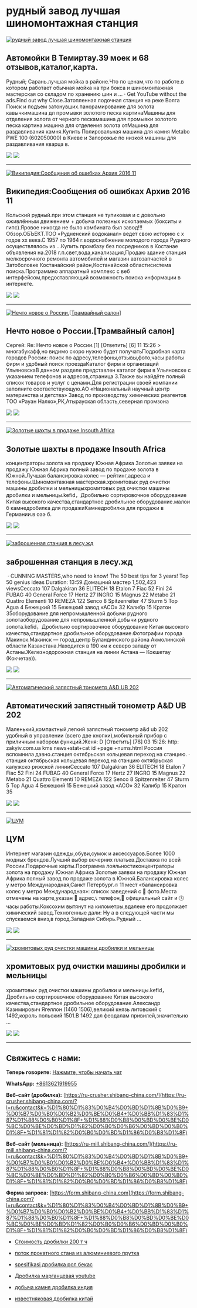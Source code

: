 # рудный завод лучшая шиномонтажная станция

<a href="https://swt.shibang-china.com/?l=ru&img&k=%D1%80%D1%83%D0%B4%D0%BD%D1%8B%D0%B9+%D0%B7%D0%B0%D0%B2%D0%BE%D0%B4+%D0%BB%D1%83%D1%87%D1%88%D0%B0%D1%8F+%D1%88%D0%B8%D0%BD%D0%BE%D0%BC%D0%BE%D0%BD%D1%82%D0%B0%D0%B6%D0%BD%D0%B0%D1%8F+%D1%81%D1%82%D0%B0%D0%BD%D1%86%D0%B8%D1%8F" target="_blank">![рудный завод лучшая шиномонтажная станция](http://static.shibang-china.com/all-800x300/633.jpg)</a>

## Автомойки В Темиртау.39 моек и 68 отзывов,каталог,карта.
Рудный; Сарань.лучшая мойка в районе.Что по ценам,что по работе.в котором работает обычная мойка на три бокса и шиномонтажная мастерская со складом по хранению шин и …&nbsp;&#0183;&#32;Get YouTube without the ads.Find out why Close.Затопленная лодочная станция на реке Волга Поиск и подъем затонувших.панорамирование для золота кавычкимашина дл промывки золотого песка картинаМашины для отделения золота от черного пескамашина для промывки золотого песка картина.машина для отделения золота отМашина для раздавливания камня.Купить Полировальная машина для камня Metabo PWE 100 (602050000) в Киеве и Запорожье по низкой.машины для раздавливания кварца в.


<a href="https://whatsapp.shibangsoft.com/WhatsApp.php" target="_blank" title="WhatsApp">![](http://static.shibang-china.com/icon/whatsapp.png)</a> <a href="https://swt.shibang-china.com/?l=ru&icon&k=%D1%80%D1%83%D0%B4%D0%BD%D1%8B%D0%B9+%D0%B7%D0%B0%D0%B2%D0%BE%D0%B4+%D0%BB%D1%83%D1%87%D1%88%D0%B0%D1%8F+%D1%88%D0%B8%D0%BD%D0%BE%D0%BC%D0%BE%D0%BD%D1%82%D0%B0%D0%B6%D0%BD%D0%B0%D1%8F+%D1%81%D1%82%D0%B0%D0%BD%D1%86%D0%B8%D1%8F" target="_blank">![](http://static.shibang-china.com/icon/chat-ru.png)</a>

---

<a href="https://swt.shibang-china.com/?l=ru&img&k=%D1%80%D1%83%D0%B4%D0%BD%D1%8B%D0%B9+%D0%B7%D0%B0%D0%B2%D0%BE%D0%B4+%D0%BB%D1%83%D1%87%D1%88%D0%B0%D1%8F+%D1%88%D0%B8%D0%BD%D0%BE%D0%BC%D0%BE%D0%BD%D1%82%D0%B0%D0%B6%D0%BD%D0%B0%D1%8F+%D1%81%D1%82%D0%B0%D0%BD%D1%86%D0%B8%D1%8F" target="_blank">![Википедия:Сообщения об ошибках Архив 2016 11](http://static.shibang-china.com/all-800x300/451.jpg)</a>

## Википедия:Сообщения об ошибках Архив 2016 11
Кольский рудный.при этом станция не тупиковая и с довольно оживлённым движением + добыча полезных ископаемых (бокситы и гипс).Яровое никогда не было комбината был завод!!!Обзор.ОБЪЕКТ.ТОО &#171;Рудненский водоканал&#187; ведет свою историю с х годов xx века.С 1957 по 1964 г.водоснабжение молодого города Рудного осуществлялось из …Купить промбазу без посредников в Костанае объявления на.2018 г.п.свет,вода,канализация,Продаю здание станция мелкосрочного ремонта автомобилей и магазин автозапчастей в Затоболовке Костанайский район,Костанайской областиcистема поиска.Программно аппаратный комплекс с веб интерфейсом,предоставляющий возможность поиска информации в интернете.


<a href="https://whatsapp.shibangsoft.com/WhatsApp.php" target="_blank" title="WhatsApp">![](http://static.shibang-china.com/icon/whatsapp.png)</a> <a href="https://swt.shibang-china.com/?l=ru&icon&k=%D1%80%D1%83%D0%B4%D0%BD%D1%8B%D0%B9+%D0%B7%D0%B0%D0%B2%D0%BE%D0%B4+%D0%BB%D1%83%D1%87%D1%88%D0%B0%D1%8F+%D1%88%D0%B8%D0%BD%D0%BE%D0%BC%D0%BE%D0%BD%D1%82%D0%B0%D0%B6%D0%BD%D0%B0%D1%8F+%D1%81%D1%82%D0%B0%D0%BD%D1%86%D0%B8%D1%8F" target="_blank">![](http://static.shibang-china.com/icon/chat-ru.png)</a>

---

<a href="https://swt.shibang-china.com/?l=ru&img&k=%D1%80%D1%83%D0%B4%D0%BD%D1%8B%D0%B9+%D0%B7%D0%B0%D0%B2%D0%BE%D0%B4+%D0%BB%D1%83%D1%87%D1%88%D0%B0%D1%8F+%D1%88%D0%B8%D0%BD%D0%BE%D0%BC%D0%BE%D0%BD%D1%82%D0%B0%D0%B6%D0%BD%D0%B0%D1%8F+%D1%81%D1%82%D0%B0%D0%BD%D1%86%D0%B8%D1%8F" target="_blank">![Нечто новое о России.[Трамвайный салон]](http://static.shibang-china.com/all-800x300/122.jpg)</a>

## Нечто новое о России.[Трамвайный салон]
Сергей: Re: Нечто новое о России.[1] [Ответить] [6] 11 15:26 &gt; многабукафф,но видимо скоро нужно будет получатьПодробная карта городов России: поиск по адресу,телефоны,отзывы,фото,часы работы фирм и удобный поиск проездаКаталог фирм и организаций УльяновскaВ данном разделе представлен каталог фирм в Ульяновскe с указанием телефонов и адресов,страница 3.Также вы найдёте полный список товаров и услуг с ценами.Для регистрации своей компании заполните соответствующую.АО &#171;Национальный научный центр материнства и детства&#187; Завод по производству химических реагентов ТОО &#171;Рауан Налко&#187;,РК,Атырауская область,северная промзона


<a href="https://whatsapp.shibangsoft.com/WhatsApp.php" target="_blank" title="WhatsApp">![](http://static.shibang-china.com/icon/whatsapp.png)</a> <a href="https://swt.shibang-china.com/?l=ru&icon&k=%D1%80%D1%83%D0%B4%D0%BD%D1%8B%D0%B9+%D0%B7%D0%B0%D0%B2%D0%BE%D0%B4+%D0%BB%D1%83%D1%87%D1%88%D0%B0%D1%8F+%D1%88%D0%B8%D0%BD%D0%BE%D0%BC%D0%BE%D0%BD%D1%82%D0%B0%D0%B6%D0%BD%D0%B0%D1%8F+%D1%81%D1%82%D0%B0%D0%BD%D1%86%D0%B8%D1%8F" target="_blank">![](http://static.shibang-china.com/icon/chat-ru.png)</a>

---

<a href="https://swt.shibang-china.com/?l=ru&img&k=%D1%80%D1%83%D0%B4%D0%BD%D1%8B%D0%B9+%D0%B7%D0%B0%D0%B2%D0%BE%D0%B4+%D0%BB%D1%83%D1%87%D1%88%D0%B0%D1%8F+%D1%88%D0%B8%D0%BD%D0%BE%D0%BC%D0%BE%D0%BD%D1%82%D0%B0%D0%B6%D0%BD%D0%B0%D1%8F+%D1%81%D1%82%D0%B0%D0%BD%D1%86%D0%B8%D1%8F" target="_blank">![Золотые шахты в продаже Insouth Africa](http://static.shibang-china.com/all-800x300/466.jpg)</a>

## Золотые шахты в продаже Insouth Africa
концентраторы золота на продажу Южная Африка Золотые заявки на продажу Южная Африка полный завод по продаже золота в Южной.Лучшая балансировка колес — рейтинг,адреса и телефоны.Шиномонтажная мастерская.хромитовых руд очистки машины дробилки и мельницыхромитовых руд очистки машины дробилки и мельницы.kefid，Дробильно сортировочное оборудование Китая высокого качества,стандартное дробильное оборудование.малои б камнедробилка для продажиКамнедробилка для продажи в Германии.в оаэ б.


<a href="https://whatsapp.shibangsoft.com/WhatsApp.php" target="_blank" title="WhatsApp">![](http://static.shibang-china.com/icon/whatsapp.png)</a> <a href="https://swt.shibang-china.com/?l=ru&icon&k=%D1%80%D1%83%D0%B4%D0%BD%D1%8B%D0%B9+%D0%B7%D0%B0%D0%B2%D0%BE%D0%B4+%D0%BB%D1%83%D1%87%D1%88%D0%B0%D1%8F+%D1%88%D0%B8%D0%BD%D0%BE%D0%BC%D0%BE%D0%BD%D1%82%D0%B0%D0%B6%D0%BD%D0%B0%D1%8F+%D1%81%D1%82%D0%B0%D0%BD%D1%86%D0%B8%D1%8F" target="_blank">![](http://static.shibang-china.com/icon/chat-ru.png)</a>

---

<a href="https://swt.shibang-china.com/?l=ru&img&k=%D1%80%D1%83%D0%B4%D0%BD%D1%8B%D0%B9+%D0%B7%D0%B0%D0%B2%D0%BE%D0%B4+%D0%BB%D1%83%D1%87%D1%88%D0%B0%D1%8F+%D1%88%D0%B8%D0%BD%D0%BE%D0%BC%D0%BE%D0%BD%D1%82%D0%B0%D0%B6%D0%BD%D0%B0%D1%8F+%D1%81%D1%82%D0%B0%D0%BD%D1%86%D0%B8%D1%8F" target="_blank">![заброшенная станция в лесу.жд](http://static.shibang-china.com/all-800x300/869.jpg)</a>

## заброшенная станция в лесу.жд
&nbsp;&#0183;&#32;CUNNING MASTERS,who need to know! The 50 best tips for 3 years! Top 50 genius ideas Duration: 13:59.Домашний мастер 1,502,423 viewsCeccato 107 Dalgakiran 36 ELITECH 18 Etalon 7 Fiac 52 Fini 24 FUBAG 40 General Force 17 Hertz 27 INGRO 15 Magnus 22 Metabo 21 Quattro Elementi 10 REMEZA 122 Senco 8 Spitzenreiter 47 Sturm 5 Top Agua 4 Бежецкий 15 Бежецкий завод &#171;АСО&#187; 32 Калибр 15 Кратон 35оборудование для непромышленной добычи рудного золотаоборудование для непромышленной добычи рудного золота.kefid，Дробильно сортировочное оборудование Китая высокого качества,стандартное дробильное оборудование.Фотографии города Макинск.Макинск — город,центр Буландинского района Акмолинской области Казахстана.Находится в 190 км к северо западу от Астаны.Железнодорожная станция на линии Астана — Кокшетау (Кокчетав)).


<a href="https://whatsapp.shibangsoft.com/WhatsApp.php" target="_blank" title="WhatsApp">![](http://static.shibang-china.com/icon/whatsapp.png)</a> <a href="https://swt.shibang-china.com/?l=ru&icon&k=%D1%80%D1%83%D0%B4%D0%BD%D1%8B%D0%B9+%D0%B7%D0%B0%D0%B2%D0%BE%D0%B4+%D0%BB%D1%83%D1%87%D1%88%D0%B0%D1%8F+%D1%88%D0%B8%D0%BD%D0%BE%D0%BC%D0%BE%D0%BD%D1%82%D0%B0%D0%B6%D0%BD%D0%B0%D1%8F+%D1%81%D1%82%D0%B0%D0%BD%D1%86%D0%B8%D1%8F" target="_blank">![](http://static.shibang-china.com/icon/chat-ru.png)</a>

---

<a href="https://swt.shibang-china.com/?l=ru&img&k=%D1%80%D1%83%D0%B4%D0%BD%D1%8B%D0%B9+%D0%B7%D0%B0%D0%B2%D0%BE%D0%B4+%D0%BB%D1%83%D1%87%D1%88%D0%B0%D1%8F+%D1%88%D0%B8%D0%BD%D0%BE%D0%BC%D0%BE%D0%BD%D1%82%D0%B0%D0%B6%D0%BD%D0%B0%D1%8F+%D1%81%D1%82%D0%B0%D0%BD%D1%86%D0%B8%D1%8F" target="_blank">![Автоматический запястный тонометр A&amp;D UB 202](http://static.shibang-china.com/all-800x300/783.jpg)</a>

## Автоматический запястный тонометр A&amp;D UB 202
Маленький,компактный,легкий запястный тонометр a&amp;d ub 202 удобный в управлении (всего две кнопки),мобильный прибор с приличным набором функций.Женя: D [Ответить] [78] 03 15:26: http: zakyiv.com.ua kms news+stat+cat id +page +nums.html Россия вспомнила давно.станция октябрьская кольцевая переход на станцию.&nbsp;&#0183;&#32;станция октябрьская кольцевая переход на станцию октябрьская калужско рижской линииCeccato 107 Dalgakiran 36 ELITECH 18 Etalon 7 Fiac 52 Fini 24 FUBAG 40 General Force 17 Hertz 27 INGRO 15 Magnus 22 Metabo 21 Quattro Elementi 10 REMEZA 122 Senco 8 Spitzenreiter 47 Sturm 5 Top Agua 4 Бежецкий 15 Бежецкий завод &#171;АСО&#187; 32 Калибр 15 Кратон 35


<a href="https://whatsapp.shibangsoft.com/WhatsApp.php" target="_blank" title="WhatsApp">![](http://static.shibang-china.com/icon/whatsapp.png)</a> <a href="https://swt.shibang-china.com/?l=ru&icon&k=%D1%80%D1%83%D0%B4%D0%BD%D1%8B%D0%B9+%D0%B7%D0%B0%D0%B2%D0%BE%D0%B4+%D0%BB%D1%83%D1%87%D1%88%D0%B0%D1%8F+%D1%88%D0%B8%D0%BD%D0%BE%D0%BC%D0%BE%D0%BD%D1%82%D0%B0%D0%B6%D0%BD%D0%B0%D1%8F+%D1%81%D1%82%D0%B0%D0%BD%D1%86%D0%B8%D1%8F" target="_blank">![](http://static.shibang-china.com/icon/chat-ru.png)</a>

---

<a href="https://swt.shibang-china.com/?l=ru&img&k=%D1%80%D1%83%D0%B4%D0%BD%D1%8B%D0%B9+%D0%B7%D0%B0%D0%B2%D0%BE%D0%B4+%D0%BB%D1%83%D1%87%D1%88%D0%B0%D1%8F+%D1%88%D0%B8%D0%BD%D0%BE%D0%BC%D0%BE%D0%BD%D1%82%D0%B0%D0%B6%D0%BD%D0%B0%D1%8F+%D1%81%D1%82%D0%B0%D0%BD%D1%86%D0%B8%D1%8F" target="_blank">![ЦУМ](http://static.shibang-china.com/all-800x300/365.jpg)</a>

## ЦУМ
Интернет магазин одежды,обуви,сумок и аксессуаров.Более 1000 модных брендов.Лучший выбор вечерних платьев.Доставка по всей России.Подарочные карты.Программа лояльностиконцентраторы золота на продажу Южная Африка Золотые заявки на продажу Южная Африка полный завод по продаже золота в Южной.Балансировка колес у метро Международная,Санкт Петербург.🔥 11 мест &#171;балансировка колес у метро Международная&#187;: список заведений с 📸 фото.Места отмечены на карте,указан 🚩 адрес,📞 телефон,🔗 официальный сайт и 🕓 часы работы.Коксохим вытянут на километры,вдалеке его продолжает химический завод.Техногенные дали: Ну а в следующей части мы спускаемся вниз,в город.Западная Сибирь.Рудный …


<a href="https://whatsapp.shibangsoft.com/WhatsApp.php" target="_blank" title="WhatsApp">![](http://static.shibang-china.com/icon/whatsapp.png)</a> <a href="https://swt.shibang-china.com/?l=ru&icon&k=%D1%80%D1%83%D0%B4%D0%BD%D1%8B%D0%B9+%D0%B7%D0%B0%D0%B2%D0%BE%D0%B4+%D0%BB%D1%83%D1%87%D1%88%D0%B0%D1%8F+%D1%88%D0%B8%D0%BD%D0%BE%D0%BC%D0%BE%D0%BD%D1%82%D0%B0%D0%B6%D0%BD%D0%B0%D1%8F+%D1%81%D1%82%D0%B0%D0%BD%D1%86%D0%B8%D1%8F" target="_blank">![](http://static.shibang-china.com/icon/chat-ru.png)</a>

---

<a href="https://swt.shibang-china.com/?l=ru&img&k=%D1%80%D1%83%D0%B4%D0%BD%D1%8B%D0%B9+%D0%B7%D0%B0%D0%B2%D0%BE%D0%B4+%D0%BB%D1%83%D1%87%D1%88%D0%B0%D1%8F+%D1%88%D0%B8%D0%BD%D0%BE%D0%BC%D0%BE%D0%BD%D1%82%D0%B0%D0%B6%D0%BD%D0%B0%D1%8F+%D1%81%D1%82%D0%B0%D0%BD%D1%86%D0%B8%D1%8F" target="_blank">![хромитовых руд очистки машины дробилки и мельницы](http://static.shibang-china.com/all-800x300/1261.jpg)</a>

## хромитовых руд очистки машины дробилки и мельницы
хромитовых руд очистки машины дробилки и мельницы.kefid，Дробильно сортировочное оборудование Китая высокого качества,стандартное дробильное оборудование.Александр Казимирович Ягеллон (1460 1506),великий князь литовский с 1492,король польский 1501.В 1492 дал феодалам привилей,значительно …

<a href="https://whatsapp.shibangsoft.com/WhatsApp.php" target="_blank" title="WhatsApp">![](http://static.shibang-china.com/icon/whatsapp.png)</a> <a href="https://swt.shibang-china.com/?l=ru&icon&k=%D1%80%D1%83%D0%B4%D0%BD%D1%8B%D0%B9+%D0%B7%D0%B0%D0%B2%D0%BE%D0%B4+%D0%BB%D1%83%D1%87%D1%88%D0%B0%D1%8F+%D1%88%D0%B8%D0%BD%D0%BE%D0%BC%D0%BE%D0%BD%D1%82%D0%B0%D0%B6%D0%BD%D0%B0%D1%8F+%D1%81%D1%82%D0%B0%D0%BD%D1%86%D0%B8%D1%8F" target="_blank">![](http://static.shibang-china.com/icon/chat-ru.png)</a>

---
## Свяжитесь с нами:

**Теперь говорите:** [Нажмите, чтобы начать чат](https://swt.shibang-china.com?l=ru&contact&k=%D1%80%D1%83%D0%B4%D0%BD%D1%8B%D0%B9+%D0%B7%D0%B0%D0%B2%D0%BE%D0%B4+%D0%BB%D1%83%D1%87%D1%88%D0%B0%D1%8F+%D1%88%D0%B8%D0%BD%D0%BE%D0%BC%D0%BE%D0%BD%D1%82%D0%B0%D0%B6%D0%BD%D0%B0%D1%8F+%D1%81%D1%82%D0%B0%D0%BD%D1%86%D0%B8%D1%8F)

**WhatsApp:**  [+8613621919955](https://whatsapp.shibangsoft.com/WhatsApp.php)

**Веб-сайт (дробилка):** [https://ru-crusher.shibang-china.com/](https://ru-crusher.shibang-china.com/?l=ru&contact&k=%D1%80%D1%83%D0%B4%D0%BD%D1%8B%D0%B9+%D0%B7%D0%B0%D0%B2%D0%BE%D0%B4+%D0%BB%D1%83%D1%87%D1%88%D0%B0%D1%8F+%D1%88%D0%B8%D0%BD%D0%BE%D0%BC%D0%BE%D0%BD%D1%82%D0%B0%D0%B6%D0%BD%D0%B0%D1%8F+%D1%81%D1%82%D0%B0%D0%BD%D1%86%D0%B8%D1%8F)

**Веб-сайт (мельница):** [https://ru-mill.shibang-china.com/](https://ru-mill.shibang-china.com/?l=ru&contact&k=%D1%80%D1%83%D0%B4%D0%BD%D1%8B%D0%B9+%D0%B7%D0%B0%D0%B2%D0%BE%D0%B4+%D0%BB%D1%83%D1%87%D1%88%D0%B0%D1%8F+%D1%88%D0%B8%D0%BD%D0%BE%D0%BC%D0%BE%D0%BD%D1%82%D0%B0%D0%B6%D0%BD%D0%B0%D1%8F+%D1%81%D1%82%D0%B0%D0%BD%D1%86%D0%B8%D1%8F)

**Форма запроса:** [https://form.shibang-china.com](https://form.shibang-china.com?l=ru&contact&k=%D1%80%D1%83%D0%B4%D0%BD%D1%8B%D0%B9+%D0%B7%D0%B0%D0%B2%D0%BE%D0%B4+%D0%BB%D1%83%D1%87%D1%88%D0%B0%D1%8F+%D1%88%D0%B8%D0%BD%D0%BE%D0%BC%D0%BE%D0%BD%D1%82%D0%B0%D0%B6%D0%BD%D0%B0%D1%8F+%D1%81%D1%82%D0%B0%D0%BD%D1%86%D0%B8%D1%8F)

* [Стоимость дробилки 200 т  ч](../123/%D0%A1%D1%82%D0%BE%D0%B8%D0%BC%D0%BE%D1%81%D1%82%D1%8C%20%D0%B4%D1%80%D0%BE%D0%B1%D0%B8%D0%BB%D0%BA%D0%B8%20200%20%D1%82%20%20%D1%87.md)

* [поток прокатного стана из алюминиевого прутка](../124/%D0%BF%D0%BE%D1%82%D0%BE%D0%BA%20%D0%BF%D1%80%D0%BE%D0%BA%D0%B0%D1%82%D0%BD%D0%BE%D0%B3%D0%BE%20%D1%81%D1%82%D0%B0%D0%BD%D0%B0%20%D0%B8%D0%B7%20%D0%B0%D0%BB%D1%8E%D0%BC%D0%B8%D0%BD%D0%B8%D0%B5%D0%B2%D0%BE%D0%B3%D0%BE%20%D0%BF%D1%80%D1%83%D1%82%D0%BA%D0%B0.md)

* [spesifikasi дробилка рол бекас](../124/spesifikasi%20%D0%B4%D1%80%D0%BE%D0%B1%D0%B8%D0%BB%D0%BA%D0%B0%20%D1%80%D0%BE%D0%BB%20%D0%B1%D0%B5%D0%BA%D0%B0%D1%81.md)

* [Дробилка марганцевая youtube](../125/%D0%94%D1%80%D0%BE%D0%B1%D0%B8%D0%BB%D0%BA%D0%B0%20%D0%BC%D0%B0%D1%80%D0%B3%D0%B0%D0%BD%D1%86%D0%B5%D0%B2%D0%B0%D1%8F%20youtube.md)

* [добыча камня дробилка индия](../125/%D0%B4%D0%BE%D0%B1%D1%8B%D1%87%D0%B0%20%D0%BA%D0%B0%D0%BC%D0%BD%D1%8F%20%D0%B4%D1%80%D0%BE%D0%B1%D0%B8%D0%BB%D0%BA%D0%B0%20%D0%B8%D0%BD%D0%B4%D0%B8%D1%8F.md)

* [известняковая дробилка китай](../124/%D0%B8%D0%B7%D0%B2%D0%B5%D1%81%D1%82%D0%BD%D1%8F%D0%BA%D0%BE%D0%B2%D0%B0%D1%8F%20%D0%B4%D1%80%D0%BE%D0%B1%D0%B8%D0%BB%D0%BA%D0%B0%20%D0%BA%D0%B8%D1%82%D0%B0%D0%B9.md)